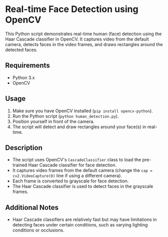 # Real-time Face Detection using OpenCV

This Python script demonstrates real-time human (face) detection using the Haar Cascade classifier in OpenCV. It captures video from the default camera, detects faces in the video frames, and draws rectangles around the detected faces.



## Requirements

- Python 3.x
- OpenCV

## Usage

1. Make sure you have OpenCV installed (`pip install opencv-python`).
2. Run the Python script (`python human_detection.py`).
3. Position yourself in front of the camera.
4. The script will detect and draw rectangles around your face(s) in real-time.

## Description

- The script uses OpenCV's `CascadeClassifier` class to load the pre-trained Haar Cascade classifier for face detection.
- It captures video frames from the default camera (change the `cap = cv2.VideoCapture(0)` line if using a different camera).
- Each frame is converted to grayscale for face detection.
- The Haar Cascade classifier is used to detect faces in the grayscale frames.


## Additional Notes

- Haar Cascade classifiers are relatively fast but may have limitations in detecting faces under certain conditions, such as varying lighting conditions or occlusions.


